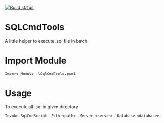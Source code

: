 [![Build status](https://ci.appveyor.com/api/projects/status/my5091jr0yhcf32w?svg=true)](https://ci.appveyor.com/project/melvinlee/sqlcmdtools)

# SQLCmdTools
A little helper to execute .sql file in batch.

# Import Module

    Import-Module .\SqlCmdTools.psm1

# Usage

To execute all .sql in given directory

    Invoke-SqlCmdScript -Path <path> -Server <server> -Database <database>


